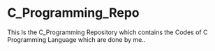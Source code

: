 # C_Programming_Repo
This Is the C_Programming Repository which contains the Codes of C Programming Language which are done by me..

